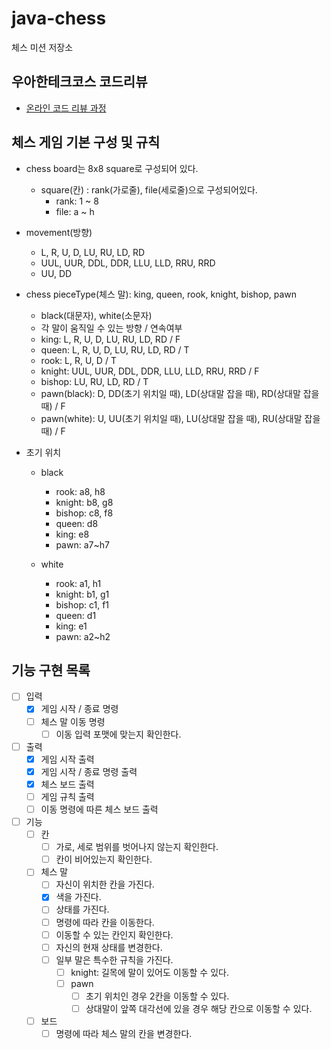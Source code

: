 # java-chess

체스 미션 저장소

## 우아한테크코스 코드리뷰

- [온라인 코드 리뷰 과정](https://github.com/woowacourse/woowacourse-docs/blob/master/maincourse/README.md)

## 체스 게임 기본 구성 및 규칙
- chess board는 8x8 square로 구성되어 있다.
  - square(칸) : rank(가로줄), file(세로줄)으로 구성되어있다.
    - rank: 1 ~ 8
    - file: a ~ h

- movement(방향)
  - L, R, U, D, LU, RU, LD, RD 
  - UUL, UUR, DDL, DDR, LLU, LLD, RRU, RRD
  - UU, DD

- chess pieceType(체스 말): king, queen, rook, knight, bishop, pawn 
  - black(대문자), white(소문자)
  - 각 말이 움직일 수 있는 방향 / 연속여부 
  - king: L, R, U, D, LU, RU, LD, RD / F
  - queen: L, R, U, D, LU, RU, LD, RD / T
  - rook: L, R, U, D / T
  - knight: UUL, UUR, DDL, DDR, LLU, LLD, RRU, RRD / F
  - bishop: LU, RU, LD, RD / T
  - pawn(black): D, DD(초기 위치일 때), LD(상대말 잡을 때), RD(상대말 잡을 때) / F
  - pawn(white): U, UU(초기 위치일 때), LU(상대말 잡을 때), RU(상대말 잡을 때) / F

- 초기 위치
  - black
    - rook: a8, h8
    - knight: b8, g8
    - bishop: c8, f8
    - queen: d8
    - king: e8
    - pawn: a7~h7  
  
  - white
    - rook: a1, h1
    - knight: b1, g1
    - bishop: c1, f1
    - queen: d1
    - king: e1
    - pawn: a2~h2

## 기능 구현 목록
- [ ] 입력
  - [x] 게임 시작 / 종료 명령
  - [ ] 체스 말 이동 명령
    - [ ] 이동 입력 포맷에 맞는지 확인한다.

- [ ] 출력
  - [x] 게임 시작 출력
  - [x] 게임 시작 / 종료 명령 출력
  - [x] 체스 보드 출력
  - [ ] 게임 규칙 출력
  - [ ] 이동 명령에 따른 체스 보드 출력

- [ ] 기능
  - [ ] 칸
    - [ ] 가로, 세로 범위를 벗어나지 않는지 확인한다.
    - [ ] 칸이 비어있는지 확인한다.
  
  - [ ] 체스 말
    - [ ] 자신이 위치한 칸을 가진다.
    - [x] 색을 가진다.
    - [ ] 상태를 가진다.
    - [ ] 명령에 따라 칸을 이동한다. 
    - [ ] 이동할 수 있는 칸인지 확인한다.
    - [ ] 자신의 현재 상태를 변경한다.
    - [ ] 일부 말은 특수한 규칙을 가진다.
      - [ ] knight: 길목에 말이 있어도 이동할 수 있다. 
      - [ ] pawn
        - [ ] 초기 위치인 경우 2칸을 이동할 수 있다.
        - [ ] 상대말이 앞쪽 대각선에 있을 경우 해당 칸으로 이동할 수 있다.
  
  - [ ] 보드 
    - [ ] 명령에 따라 체스 말의 칸을 변경한다.
